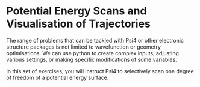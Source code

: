 # Potential Energy Scans and Visualisation of Trajectories


The range of problems that can be tackled with Psi4 or other electronic structure packages is not limited
to wavefunction or geometry optimisations. We can use python to create complex inputs, adjusting various settings, or making specific modifications of
some variables. 

In this set of exercises, you will instruct Psi4 to
selectively scan one degree of freedom of a potential energy surface.
